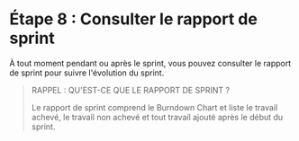 # Étape 8 : Consulter le rapport de sprint

À tout moment pendant ou après le sprint, vous pouvez consulter le rapport de sprint pour suivre l'évolution du sprint.

> RAPPEL : QU'EST-CE QUE LE RAPPORT DE SPRINT ?
> 
> Le rapport de sprint comprend le Burndown Chart et liste le travail achevé, le travail non achevé et tout travail ajouté après le début du sprint.
